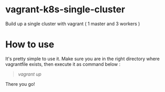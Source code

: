 
# vagrant-k8s-single-cluster
Build up a single cluster with vagrant ( 1 master and 3 workers )

# How to use

It's pretty simple to use it. Make sure you are in the right directory where vagrantfile exists, then execute it as command below :

> *vagrant up*

There you go!
